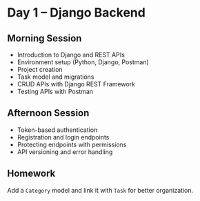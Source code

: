 # Day 1 – Django Backend

## Morning Session
- Introduction to Django and REST APIs
- Environment setup (Python, Django, Postman)
- Project creation
- Task model and migrations
- CRUD APIs with Django REST Framework
- Testing APIs with Postman

## Afternoon Session
- Token-based authentication
- Registration and login endpoints
- Protecting endpoints with permissions
- API versioning and error handling

## Homework
Add a `Category` model and link it with `Task` for better organization.
